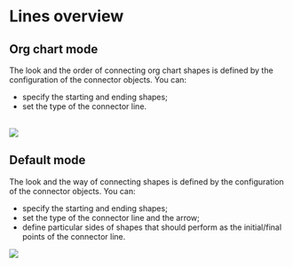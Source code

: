 Lines overview
==========

Org chart mode
---------------

The look and the order of connecting org chart shapes is defined by the configuration of the connector objects. You can: 

- specify the starting and ending shapes;
- set the type of the connector line.

<br>

<img style="display:block; margin-left:auto;margin-right:auto;" src="orgchart_connectors.png">


Default mode
------------

The look and the way of connecting shapes is defined by the configuration of the connector objects. You can: 

- specify the starting and ending shapes;
- set the type of the connector line and the arrow;
- define particular sides of shapes that should perform as the initial/final points of the connector line.

<img style="display:block; margin-left:auto;margin-right:auto;" src="diagram_with_arrows.png">